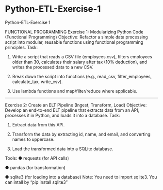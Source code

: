 # Python-ETL-Exercise-1
Python-ETL-Exercise 1

FUNCTIONAL PROGRAMMING
Exercise 1: Modularizing Python Code (Functional Programming)
Objective:
 Refactor a simple data processing script into modular, reusable functions using functional programming principles.
Task:
1.	Write a script that reads a CSV file (employees.csv), filters employees older than 30, calculates their salary after tax (10% deduction), and writes the processed data to a new CSV.

2.	Break down the script into functions (e.g., read_csv, filter_employees, calculate_tax, write_csv).

3.	Use lambda functions and map/filter/reduce where applicable.

________________________________________
Exercise 2: Create an ELT Pipeline (Ingest, Transform, Load)
Objective:
 Develop an end-to-end ELT pipeline that extracts data from an API, processes it in Python, and loads it into a database.
Task:
1.	Extract data from this API.

2.	Transform the data by extracting id, name, and email, and converting names to uppercase.

3.	Load the transformed data into a SQLite database.

Tools:
●	requests (for API calls)

●	pandas (for transformation)

●	sqlite3 (for loading into a database) Note: You need to import sqlite3. You can intall by “pip install sqlite3”

